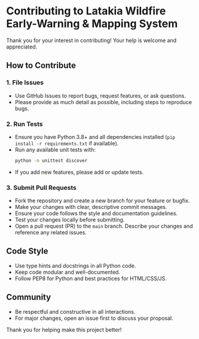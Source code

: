 # Contributing to Latakia Wildfire Early-Warning & Mapping System

Thank you for your interest in contributing! Your help is welcome and appreciated.

## How to Contribute

### 1. File Issues
- Use GitHub Issues to report bugs, request features, or ask questions.
- Please provide as much detail as possible, including steps to reproduce bugs.

### 2. Run Tests
- Ensure you have Python 3.8+ and all dependencies installed (`pip install -r requirements.txt` if available).
- Run any available unit tests with:
  ```bash
  python -m unittest discover
  ```
- If you add new features, please add or update tests.

### 3. Submit Pull Requests
- Fork the repository and create a new branch for your feature or bugfix.
- Make your changes with clear, descriptive commit messages.
- Ensure your code follows the style and documentation guidelines.
- Test your changes locally before submitting.
- Open a pull request (PR) to the `main` branch. Describe your changes and reference any related issues.

## Code Style
- Use type hints and docstrings in all Python code.
- Keep code modular and well-documented.
- Follow PEP8 for Python and best practices for HTML/CSS/JS.

## Community
- Be respectful and constructive in all interactions.
- For major changes, open an issue first to discuss your proposal.

Thank you for helping make this project better! 